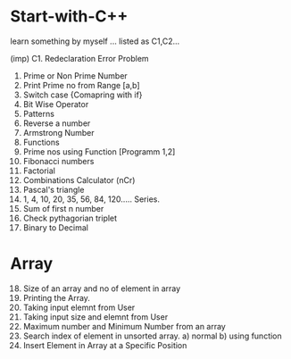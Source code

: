 # Start-with-C++

learn something by myself ... listed as C1,C2...

(imp) C1. Redeclaration Error Problem

1. Prime or Non Prime Number
2. Print Prime no from Range [a,b]
3. Switch case {Comapring with if}
4. Bit Wise Operator
5. Patterns
6. Reverse a number
7. Armstrong Number
8. Functions 
9. Prime nos using Function [Programm 1,2]
10. Fibonacci numbers
11. Factorial
12. Combinations Calculator (nCr)
13. Pascal's triangle
14. 1, 4, 10, 20, 35, 56, 84, 120..... Series.
15. Sum of first n number
16. Check pythagorian triplet
17. Binary to Decimal
# Array
18. Size of an array and no of element in array
19. Printing the Array.
20. Taking input elemnt from User
21. Taking input size and elemnt from User
22. Maximum number and Minimum Number from an array
23. Search index of element in unsorted array.
    a) normal
    b) using function
24. Insert Element in Array at a Specific Position 
